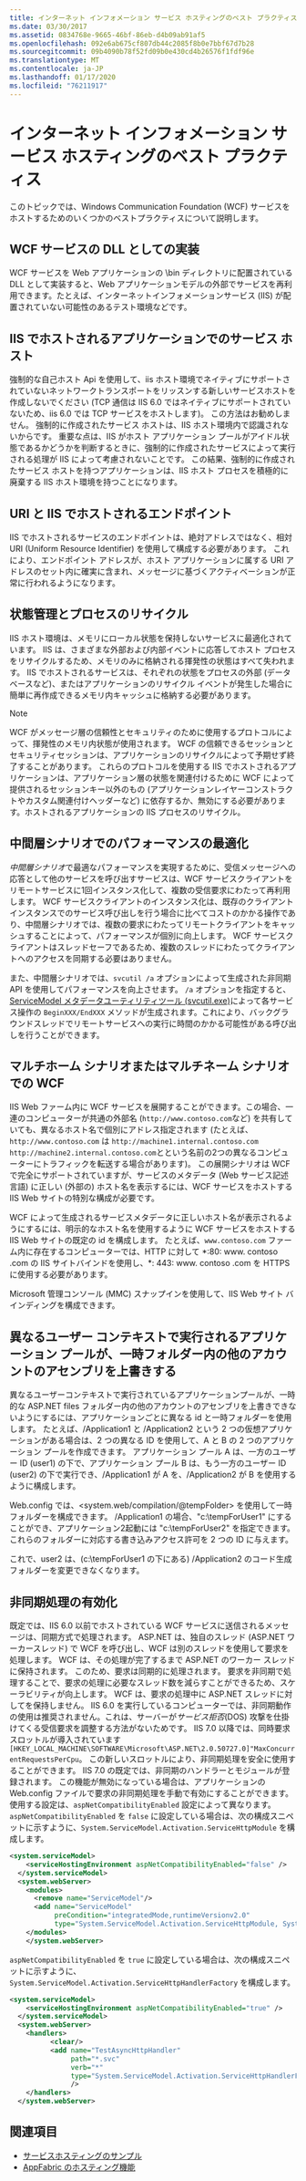 ```yaml
---
title: インターネット インフォメーション サービス ホスティングのベスト プラクティス
ms.date: 03/30/2017
ms.assetid: 0834768e-9665-46bf-86eb-d4b09ab91af5
ms.openlocfilehash: 092e6ab675cf807db44c2085f8b0e7bbf67d7b28
ms.sourcegitcommit: 09b4090b78f52fd09b0e430cd4b26576f1fdf96e
ms.translationtype: MT
ms.contentlocale: ja-JP
ms.lasthandoff: 01/17/2020
ms.locfileid: "76211917"
---
```

# <a name="internet-information-services-hosting-best-practices"></a>インターネット インフォメーション サービス ホスティングのベスト プラクティス
このトピックでは、Windows Communication Foundation (WCF) サービスをホストするためのいくつかのベストプラクティスについて説明します。  
  
## <a name="implementing-wcf-services-as-dlls"></a>WCF サービスの DLL としての実装  
 WCF サービスを Web アプリケーションの \bin ディレクトリに配置されている DLL として実装すると、Web アプリケーションモデルの外部でサービスを再利用できます。たとえば、インターネットインフォメーションサービス (IIS) が配置されていない可能性のあるテスト環境などです。  
  
## <a name="service-hosts-in-iis-hosted-applications"></a>IIS でホストされるアプリケーションでのサービス ホスト  
 強制的な自己ホスト Api を使用して、iis ホスト環境でネイティブにサポートされていないネットワークトランスポートをリッスンする新しいサービスホストを作成しないでください (TCP 通信は IIS 6.0 ではネイティブにサポートされていないため、iis 6.0 では TCP サービスをホストします)。 この方法はお勧めしません。 強制的に作成されたサービス ホストは、IIS ホスト環境内で認識されないからです。 重要な点は、IIS がホスト アプリケーション プールがアイドル状態であるかどうかを判断するときに、強制的に作成されたサービスによって実行される処理が IIS によって考慮されないことです。 この結果、強制的に作成されたサービス ホストを持つアプリケーションは、IIS ホスト プロセスを積極的に廃棄する IIS ホスト環境を持つことになります。  
  
## <a name="uris-and-iis-hosted-endpoints"></a>URI と IIS でホストされるエンドポイント  
 IIS でホストされるサービスのエンドポイントは、絶対アドレスではなく、相対 URI (Uniform Resource Identifier) を使用して構成する必要があります。 これにより、エンドポイント アドレスが、ホスト アプリケーションに属する URI アドレスのセット内に確実に含まれ、メッセージに基づくアクティベーションが正常に行われるようになります。  
  
## <a name="state-management-and-process-recycling"></a>状態管理とプロセスのリサイクル  
 IIS ホスト環境は、メモリにローカル状態を保持しないサービスに最適化されています。 IIS は、さまざまな外部および内部イベントに応答してホスト プロセスをリサイクルするため、メモリのみに格納される揮発性の状態はすべて失われます。 IIS でホストされるサービスは、それぞれの状態をプロセスの外部 (データベースなど)、またはアプリケーションのリサイクル イベントが発生した場合に簡単に再作成できるメモリ内キャッシュに格納する必要があります。  
  
> [!NOTE]
> WCF がメッセージ層の信頼性とセキュリティのために使用するプロトコルによって、揮発性のメモリ内状態が使用されます。 WCF の信頼できるセッションとセキュリティセッションは、アプリケーションのリサイクルによって予期せず終了することがあります。 これらのプロトコルを使用する IIS でホストされるアプリケーションは、アプリケーション層の状態を関連付けるために WCF によって提供されるセッションキー以外のもの (アプリケーションレイヤーコンストラクトやカスタム関連付けヘッダーなど) に依存するか、無効にする必要があります。ホストされるアプリケーションの IIS プロセスのリサイクル。  
  
## <a name="optimizing-performance-in-middle-tier-scenarios"></a>中間層シナリオでのパフォーマンスの最適化  
 *中間層シナリオ*で最適なパフォーマンスを実現するために、受信メッセージへの応答として他のサービスを呼び出すサービスは、WCF サービスクライアントをリモートサービスに1回インスタンス化して、複数の受信要求にわたって再利用します。 WCF サービスクライアントのインスタンス化は、既存のクライアントインスタンスでのサービス呼び出しを行う場合に比べてコストのかかる操作であり、中間層シナリオでは、複数の要求にわたってリモートクライアントをキャッシュすることによって、パフォーマンスが個別に向上します。 WCF サービスクライアントはスレッドセーフであるため、複数のスレッドにわたってクライアントへのアクセスを同期する必要はありません。  
  
 また、中間層シナリオでは、`svcutil /a` オプションによって生成された非同期 API を使用してパフォーマンスを向上させます。 `/a` オプションを指定すると、 [ServiceModel メタデータユーティリティツール (svcutil.exe)](../../../../docs/framework/wcf/servicemodel-metadata-utility-tool-svcutil-exe.md)によって各サービス操作の `BeginXXX/EndXXX` メソッドが生成されます。これにより、バックグラウンドスレッドでリモートサービスへの実行に時間のかかる可能性がある呼び出しを行うことができます。  
  
## <a name="wcf-in-multi-homed-or-multi-named-scenarios"></a>マルチホーム シナリオまたはマルチネーム シナリオでの WCF  
 IIS Web ファーム内に WCF サービスを展開することができます。この場合、一連のコンピューターが共通の外部名 (`http://www.contoso.com`など) を共有していても、異なるホスト名で個別にアドレス指定されます (たとえば、`http://www.contoso.com` は `http://machine1.internal.contoso.com` `http://machine2.internal.contoso.com`とという名前の2つの異なるコンピューターにトラフィックを転送する場合があります)。 この展開シナリオは WCF で完全にサポートされていますが、サービスのメタデータ (Web サービス記述言語) に正しい (外部の) ホスト名を表示するには、WCF サービスをホストする IIS Web サイトの特別な構成が必要です。  
  
 WCF によって生成されるサービスメタデータに正しいホスト名が表示されるようにするには、明示的なホスト名を使用するように WCF サービスをホストする IIS Web サイトの既定の id を構成します。 たとえば、`www.contoso.com` ファーム内に存在するコンピューターでは、HTTP に対して *:80: www. contoso .com の IIS サイトバインドを使用し、\*: 443: www. contoso .com を HTTPS に使用する必要があります。  
  
 Microsoft 管理コンソール (MMC) スナップインを使用して、IIS Web サイト バインディングを構成できます。  
  
## <a name="application-pools-running-in-different-user-contexts-overwrite-assemblies-from-other-accounts-in-the-temporary-folder"></a>異なるユーザー コンテキストで実行されるアプリケーション プールが、一時フォルダー内の他のアカウントのアセンブリを上書きする  
 異なるユーザーコンテキストで実行されているアプリケーションプールが、一時的な ASP.NET files フォルダー内の他のアカウントのアセンブリを上書きできないようにするには、アプリケーションごとに異なる id と一時フォルダーを使用します。 たとえば、/Application1 と /Application2 という 2 つの仮想アプリケーションがある場合は、2 つの異なる ID を使用して、A と B の 2 つのアプリケーション プールを作成できます。 アプリケーション プール A は、一方のユーザー ID (user1) の下で、アプリケーション プール B は、もう一方のユーザー ID (user2) の下で実行でき、/Application1 が A を、/Application2 が B を使用するように構成します。  
  
 Web.config では、\<system.web/compilation/@tempFolder> を使用して一時フォルダーを構成できます。 /Application1 の場合、"c:\tempForUser1" にすることができ、アプリケーション2起動には "c:\tempForUser2" を指定できます。 これらのフォルダーに対応する書き込みアクセス許可を 2 つの ID に与えます。  
  
 これで、user2 は、(c:\tempForUser1 の下にある) /Application2 のコード生成フォルダーを変更できなくなります。  
  
## <a name="enabling-asynchronous-processing"></a>非同期処理の有効化  
 既定では、IIS 6.0 以前でホストされている WCF サービスに送信されるメッセージは、同期方式で処理されます。 ASP.NET は、独自のスレッド (ASP.NET ワーカースレッド) で WCF を呼び出し、WCF は別のスレッドを使用して要求を処理します。 WCF は、その処理が完了するまで ASP.NET のワーカー スレッドに保持されます。 このため、要求は同期的に処理されます。 要求を非同期で処理することで、要求の処理に必要なスレッド数を減らすことができるため、スケーラビリティが向上します。 WCF は、要求の処理中に ASP.NET スレッドに対してを保持しません。 IIS 6.0 を実行しているコンピューターでは、非同期動作の使用は推奨されません。これは、サーバーが*サービス拒否*(DOS) 攻撃を仕掛けてくる受信要求を調整する方法がないためです。 IIS 7.0 以降では、同時要求スロットルが導入されています`[HKEY_LOCAL_MACHINE\SOFTWARE\Microsoft\ASP.NET\2.0.50727.0]"MaxConcurrentRequestsPerCpu`。 この新しいスロットルにより、非同期処理を安全に使用することができます。  IIS 7.0 の既定では、非同期のハンドラーとモジュールが登録されます。 この機能が無効になっている場合は、アプリケーションの Web.config ファイルで要求の非同期処理を手動で有効にすることができます。 使用する設定は、`aspNetCompatibilityEnabled` 設定によって異なります。 `aspNetCompatibilityEnabled` を `false` に設定している場合は、次の構成スニペットに示すように、`System.ServiceModel.Activation.ServiceHttpModule` を構成します。  
  
```xml  
<system.serviceModel>  
    <serviceHostingEnvironment aspNetCompatibilityEnabled="false" />      
  </system.serviceModel>  
  <system.webServer>  
    <modules>  
      <remove name="ServiceModel"/>  
      <add name="ServiceModel"   
           preCondition="integratedMode,runtimeVersionv2.0"   
           type="System.ServiceModel.Activation.ServiceHttpModule, System.ServiceModel,Version=3.0.0.0, Culture=neutral, PublicKeyToken=b77a5c561934e089"/>  
    </modules>  
    </system.webServer>  
```  
  
 `aspNetCompatibilityEnabled` を `true` に設定している場合は、次の構成スニペットに示すように、`System.ServiceModel.Activation.ServiceHttpHandlerFactory` を構成します。  
  
```xml  
<system.serviceModel>  
    <serviceHostingEnvironment aspNetCompatibilityEnabled="true" />      
  </system.serviceModel>  
  <system.webServer>  
    <handlers>  
          <clear/>  
          <add name="TestAsyncHttpHandler"   
               path="*.svc"   
               verb="*"   
               type="System.ServiceModel.Activation.ServiceHttpHandlerFactory, System.ServiceModel, Version=3.0.0.0, Culture=neutral, PublicKeyToken=b77a5c561934e089"           
               />  
    </handlers>      
  </system.webServer>  
```  
  
## <a name="see-also"></a>関連項目

- [サービスホスティングのサンプル](../samples/hosting.md)
- [AppFabric のホスティング機能](https://docs.microsoft.com/previous-versions/appfabric/ee677189(v=azure.10))
